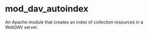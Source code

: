 # mod_dav_autoindex
An Apache module that creates an index of collection resources in a WebDAV server.
